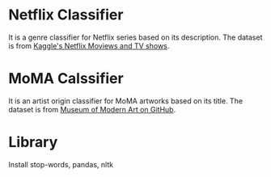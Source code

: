 # Netflix Classifier

It is a genre classifier for Netflix series based on its description. The dataset is from [Kaggle's Netflix Moviews and TV shows](https://www.kaggle.com/datasets/shivamb/netflix-shows).

# MoMA Calssifier

It is an artist origin classifier for MoMA artworks based on its title. The dataset is from [Museum of Modern Art on GitHub](https://github.com/MuseumofModernArt/collection/blob/master/Artworks.csv).

# Library
Install stop-words, pandas, nltk
